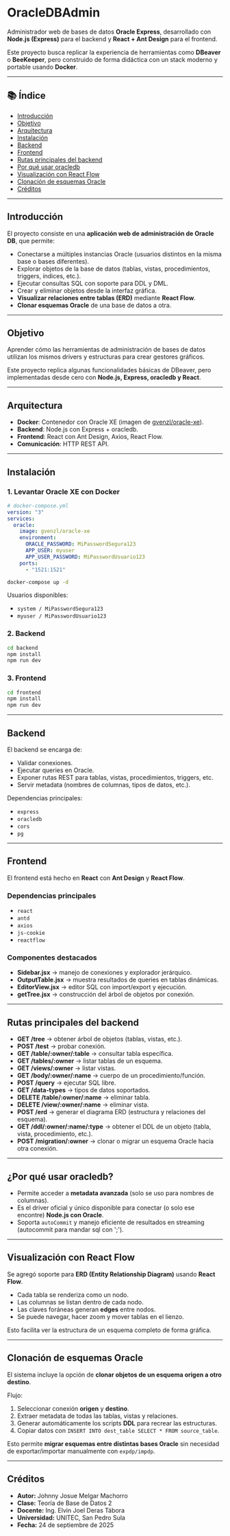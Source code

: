 # OracleDBAdmin

Administrador web de bases de datos **Oracle Express**, desarrollado con **Node.js (Express)** para el backend y **React + Ant Design** para el frontend.

Este proyecto busca replicar la experiencia de herramientas como **DBeaver** o **BeeKeeper**, pero construido de forma didáctica con un stack moderno y portable usando **Docker**.

---

## 📚 Índice

* [Introducción](#introducción)
* [Objetivo](#objetivo)
* [Arquitectura](#arquitectura)
* [Instalación](#instalación)
* [Backend](#backend)
* [Frontend](#frontend)
* [Rutas principales del backend](#rutas-principales-del-backend)
* [Por qué usar oracledb](#por-qué-usar-oracledb)
* [Visualización con React Flow](#visualización-con-react-flow)
* [Clonación de esquemas Oracle](#clonación-de-esquemas-oracle)
* [Créditos](#créditos)

---

## Introducción

El proyecto consiste en una **aplicación web de administración de Oracle DB**, que permite:

* Conectarse a múltiples instancias Oracle (usuarios distintos en la misma base o bases diferentes).
* Explorar objetos de la base de datos (tablas, vistas, procedimientos, triggers, índices, etc.).
* Ejecutar consultas SQL con soporte para DDL y DML.
* Crear y eliminar objetos desde la interfaz gráfica.
* **Visualizar relaciones entre tablas (ERD)** mediante **React Flow**.
* **Clonar esquemas Oracle** de una base de datos a otra.

---

## Objetivo

Aprender cómo las herramientas de administración de bases de datos utilizan los mismos drivers y estructuras para crear gestores gráficos.

Este proyecto replica algunas funcionalidades básicas de DBeaver, pero implementadas desde cero con **Node.js, Express, oracledb y React**.

---

## Arquitectura

* **Docker**: Contenedor con Oracle XE (imagen de [gvenzl/oracle-xe](https://hub.docker.com/r/gvenzl/oracle-xe)).
* **Backend**: Node.js con Express + oracledb.
* **Frontend**: React con Ant Design, Axios, React Flow.
* **Comunicación**: HTTP REST API.

---

## Instalación

### 1. Levantar Oracle XE con Docker

```yaml
# docker-compose.yml
version: "3"
services:
  oracle:
    image: gvenzl/oracle-xe
    environment:
      ORACLE_PASSWORD: MiPasswordSegura123
      APP_USER: myuser
      APP_USER_PASSWORD: MiPasswordUsuario123
    ports:
      - "1521:1521"
```

```bash
docker-compose up -d
```

Usuarios disponibles:

* `system / MiPasswordSegura123`
* `myuser / MiPasswordUsuario123`

### 2. Backend

```bash
cd backend
npm install
npm run dev
```

### 3. Frontend

```bash
cd frontend
npm install
npm run dev
```

---

## Backend

El backend se encarga de:

* Validar conexiones.
* Ejecutar queries en Oracle.
* Exponer rutas REST para tablas, vistas, procedimientos, triggers, etc.
* Servir metadata (nombres de columnas, tipos de datos, etc.).

Dependencias principales:

* `express`
* `oracledb`
* `cors`
* `pg`

---

## Frontend

El frontend está hecho en **React** con **Ant Design** y **React Flow**.

### Dependencias principales

* `react`
* `antd`
* `axios`
* `js-cookie`
* `reactflow`

### Componentes destacados

* **Sidebar.jsx** → manejo de conexiones y explorador jerárquico.
* **OutputTable.jsx** → muestra resultados de queries en tablas dinámicas.
* **EditorView.jsx** → editor SQL con import/export y ejecución.
* **getTree.jsx** → construcción del árbol de objetos por conexión.

---

## Rutas principales del backend

* **GET /tree** → obtener árbol de objetos (tablas, vistas, etc.).
* **POST /test** → probar conexión.
* **GET /table/\:owner/\:table** → consultar tabla específica.
* **GET /tables/\:owner** → listar tablas de un esquema.
* **GET /views/\:owner** → listar vistas.
* **GET /body/\:owner/\:name** → cuerpo de un procedimiento/función.
* **POST /query** → ejecutar SQL libre.
* **GET /data-types** → tipos de datos soportados.
* **DELETE /table/\:owner/\:name** → eliminar tabla.
* **DELETE /view/\:owner/\:name** → eliminar vista.
* **POST /erd** → generar el diagrama ERD (estructura y relaciones del esquema).
* **GET /ddl/:owner/:name/:type** → obtener el DDL de un objeto (tabla, vista, procedimiento, etc.).
* **POST /migration/:owner** → clonar o migrar un esquema Oracle hacia otra conexión.

---

## ¿Por qué usar oracledb?

* Permite acceder a **metadata avanzada** (solo se uso para nombres de columnas).
* Es el driver oficial y único disponible para conectar (o solo ese encontre) **Node.js con Oracle**.
* Soporta `autoCommit` y manejo eficiente de resultados en streaming (autocommit para mandar sql con ';').

---

## Visualización con React Flow

Se agregó soporte para **ERD (Entity Relationship Diagram)** usando **React Flow**.

* Cada tabla se renderiza como un nodo.
* Las columnas se listan dentro de cada nodo.
* Las claves foráneas generan **edges** entre nodos.
* Se puede navegar, hacer zoom y mover tablas en el lienzo.

Esto facilita ver la estructura de un esquema completo de forma gráfica.

---

## Clonación de esquemas Oracle

El sistema incluye la opción de **clonar objetos de un esquema origen a otro destino**.

Flujo:

1. Seleccionar conexión **origen** y **destino**.
2. Extraer metadata de todas las tablas, vistas y relaciones.
3. Generar automáticamente los scripts **DDL** para recrear las estructuras.
4. Copiar datos con `INSERT INTO dest_table SELECT * FROM source_table`.

Esto permite **migrar esquemas entre distintas bases Oracle** sin necesidad de exportar/importar manualmente con `expdp/impdp`.

---

## Créditos

* **Autor:** Johnny Josue Melgar Machorro
* **Clase:** Teoría de Base de Datos 2
* **Docente:** Ing. Elvin Joel Deras Tábora
* **Universidad:** UNITEC, San Pedro Sula
* **Fecha:** 24 de septiembre de 2025
